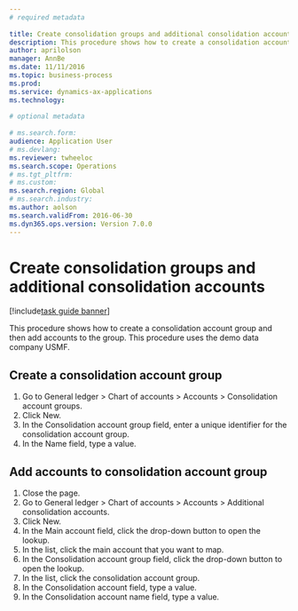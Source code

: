 ```yaml
--- 
# required metadata 
 
title: Create consolidation groups and additional consolidation accounts
description: This procedure shows how to create a consolidation account group and then add accounts to the group. 
author: aprilolson
manager: AnnBe 
ms.date: 11/11/2016
ms.topic: business-process 
ms.prod:  
ms.service: dynamics-ax-applications 
ms.technology:  
 
# optional metadata 
 
# ms.search.form:   
audience: Application User 
# ms.devlang:  
ms.reviewer: twheeloc
ms.search.scope: Operations 
# ms.tgt_pltfrm:  
# ms.custom:  
ms.search.region: Global
# ms.search.industry: 
ms.author: aolson
ms.search.validFrom: 2016-06-30 
ms.dyn365.ops.version: Version 7.0.0 
---
```

# Create consolidation groups and additional consolidation accounts

[!include[task guide banner](../../includes/task-guide-banner.md)]

This procedure shows how to create a consolidation account group and then add accounts to the group. This procedure uses the demo data company USMF.


## Create a consolidation account group
1. Go to General ledger > Chart of accounts > Accounts > Consolidation account groups.
2. Click New.
3. In the Consolidation account group field, enter a unique identifier for the consolidation account group.
4. In the Name field, type a value.

## Add accounts to consolidation account group
1. Close the page.
2. Go to General ledger > Chart of accounts > Accounts > Additional consolidation accounts.
3. Click New.
4. In the Main account field, click the drop-down button to open the lookup.
5. In the list, click the main account that you want to map.
6. In the Consolidation account group field, click the drop-down button to open the lookup.
7. In the list, click the consolidation account group.
8. In the Consolidation account field, type a value.
9. In the Consolidation account name field, type a value.


